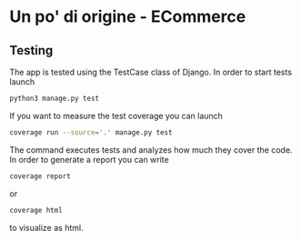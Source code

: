 # Un po' di origine - ECommerce
## Testing
The app is tested using the TestCase class of Django. In order to start tests
launch
```bash
python3 manage.py test
```
If you want to measure the test coverage you can launch
```bash
coverage run --source='.' manage.py test
```
The command executes tests and analyzes how much they cover the code. In order
to generate a report you can write
```bash
coverage report
```
or
```bash
coverage html
```
to visualize as html.